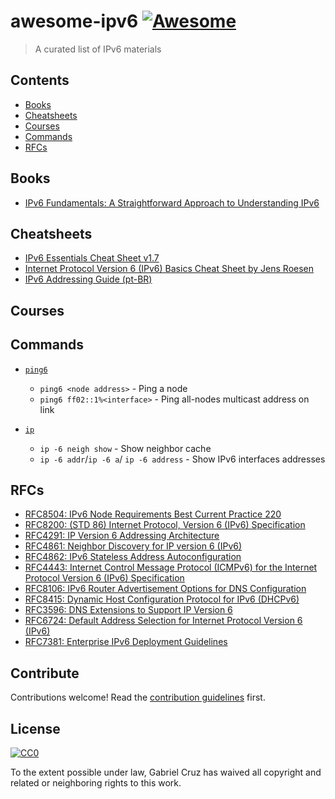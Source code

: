 # awesome-ipv6 [![Awesome](https://awesome.re/badge.svg)](https://awesome.re)

> A curated list of IPv6 materials


## Contents

- [Books](#books)
- [Cheatsheets](#cheatsheets)
- [Courses](#courses)
- [Commands](#commands)
- [RFCs](#rfcs)

## Books
- [IPv6 Fundamentals: A Straightforward Approach to Understanding IPv6](https://www.amazon.com.br/IPv6-Fundamentals-Straightforward-Approach-Understanding-ebook/dp/B07212JBMT/ref=sr_1_1?__mk_pt_BR=%C3%85M%C3%85%C5%BD%C3%95%C3%91&keywords=IPv6+Fundamentals%3A+A+Straightforward+Approach+to+Understanding+IPv6&qid=1574187978&sr=8-1)

## Cheatsheets
- [IPv6 Essentials Cheat Sheet v1.7](http://teachmeipv6.com/IPv6-Essentials-Cheat-Sheet.pdf)
- [Internet Protocol Version 6 (IPv6) Basics Cheat Sheet by Jens Roesen](https://www.roesen.org/files/ipv6_cheat_sheet.pdf)
- [IPv6 Addressing Guide (pt-BR)](http://ipv6.br/media/arquivo/ipv6/file/46/enderec-v6.pdf)


## Courses

## Commands
- [`ping6`](https://linux.die.net/man/8/ping6)
  - `ping6 <node address>` - Ping a node
  - `ping6 ff02::1%<interface>` - Ping all-nodes multicast address on link
  
- [`ip`](https://linux.die.net/man/8/ip)
  - `ip -6 neigh show` - Show neighbor cache
  - `ip -6 addr`/`ip -6 a`/ `ip -6 address` - Show IPv6 interfaces addresses

## RFCs
- [RFC8504: IPv6 Node Requirements Best Current Practice 220](https://tools.ietf.org/html/rfc8504)
- [RFC8200: (STD 86) Internet Protocol, Version 6 (IPv6) Specification](https://tools.ietf.org/html/rfc8200)
- [RFC4291: IP Version 6 Addressing Architecture](https://tools.ietf.org/html/rfc4291)
- [RFC4861: Neighbor Discovery for IP version 6 (IPv6)](https://tools.ietf.org/html/rfc4861)
- [RFC4862: IPv6 Stateless Address Autoconfiguration](https://tools.ietf.org/html/rfc4862)
- [RFC4443: Internet Control Message Protocol (ICMPv6) for the Internet Protocol Version 6 (IPv6) Specification](https://tools.ietf.org/html/rfc4443)
- [RFC8106: IPv6 Router Advertisement Options for DNS Configuration](https://tools.ietf.org/html/rfc8106)
- [RFC8415: Dynamic Host Configuration Protocol for IPv6 (DHCPv6)](https://tools.ietf.org/html/rfc8415)
- [RFC3596: DNS Extensions to Support IP Version 6](https://tools.ietf.org/html/rfc3596)
- [RFC6724: Default Address Selection for Internet Protocol Version 6 (IPv6)](https://tools.ietf.org/html/rfc6724)
- [RFC7381: Enterprise IPv6 Deployment Guidelines](https://tools.ietf.org/html/rfc7381)

## Contribute

Contributions welcome! Read the [contribution guidelines](contributing.md) first.


## License

[![CC0](https://mirrors.creativecommons.org/presskit/buttons/88x31/svg/cc-zero.svg)](https://creativecommons.org/publicdomain/zero/1.0)

To the extent possible under law, Gabriel Cruz has waived all copyright and
related or neighboring rights to this work.
